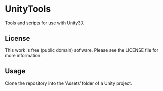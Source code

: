 UnityTools
==========

Tools and scripts for use with Unity3D.

License
---

This work is free (public domain) software. Please see the LICENSE file for more information.

Usage
---

Clone the repository into the 'Assets' folder of a Unity project.